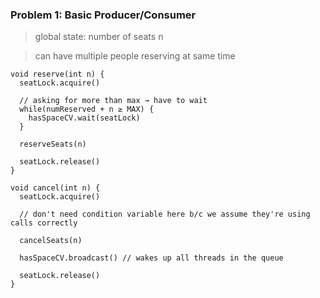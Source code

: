 ### Problem 1: Basic Producer/Consumer 

> global state: number of seats n

> can have multiple people reserving at same time

```
void reserve(int n) {
  seatLock.acquire()
  
  // asking for more than max → have to wait
  while(numReserved + n ≥ MAX) {
    hasSpaceCV.wait(seatLock)
  }
  
  reserveSeats(n) 

  seatLock.release()
}

void cancel(int n) {
  seatLock.acquire()
  
  // don't need condition variable here b/c we assume they're using calls correctly
  
  cancelSeats(n)
  
  hasSpaceCV.broadcast() // wakes up all threads in the queue
  
  seatLock.release()
}

```
  
  
